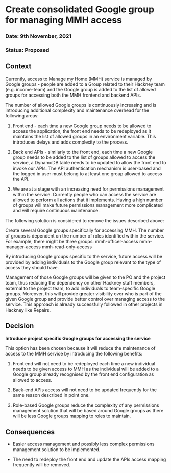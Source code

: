 # Create consolidated Google group for managing MMH access

### **Date:** 9th November, 2021

### **Status:**  Proposed

## **Context**

Currently, access to Manage my Home (MMH) service is managed by Google groups - people are added to a Group related to their Hackney team (e.g. income-team) and the Google group is added to the list of allowed groups for accessing both the MMH frontend and backend APIs.

The number of allowed Google groups is continuously increasing and is introducing additional complexity and maintenance overhead for the following areas:

1. Front end - each time a new Google group needs to be allowed to access the application, the front end needs to be redeployed as it maintains the list of allowed groups in an environment variable. This introduces delays and adds complexity to the process.

2. Back end APIs - similarly to the front end, each time a new Google group needs to be added to the list of groups allowed to access the service, a DynamoDB table needs to be updated to allow the front end to invoke our APIs. The API authentication mechanism is user-based and the logged in user must belong to at least one group allowed to access the API.

3. We are at a stage with an increasing need for permissions management within the service. Currently people who can access the service are allowed to perform all actions that it implements. Having a high number of groups will make future permissions management more complicated and will require continuous maintenance.

The following solution is considered to remove the issues described above:

Create several Google groups specifically for accessing MMH. The number of groups is dependent on the number of roles identified within the service. For example, there might be three groups:
mmh-officer-access
mmh-manager-access
mmh-read-only-access

By introducing Google groups specific to the service, future access will be provided by adding individuals to the Google group relevant to the type of access they should have. 

Management of those Google groups will be given to the PO and the project team, thus reducing the dependency on other Hackney staff members, external to the project team, to add individuals to team-specific Google groups. Moreover, this will provide greater visibility over who is part of the given Google group and provide better control over managing access to the service.
This approach is already successfully followed in other projects in Hackney like Repairs.

## **Decision**

**Introduce project specific Google groups for accessing the service**

This option has been chosen because it will reduce the maintenance of access to the MMH service by introducing the following benefits:

1. Front end will not need to be redeployed each time a new individual needs to be given access to MMH as the individual will be added to a Google group already recognised by the front end configuration as allowed to access.

2. Back-end APIs access will not need to be updated frequently for the same reason described in point one.

3. Role-based Google groups reduce the complexity of any permissions management solution that will be based around Google groups as there will be less Google groups mapping to roles to maintain. 

## **Consequences**

- Easier access management and possibly less complex permissions management solution to be implemented.

- The need to redeploy the front end and update the APIs access mapping frequently will be removed. 


